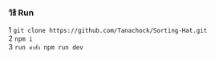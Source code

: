 ### วิธี Run

1 ```git clone https://github.com/Tanachock/Sorting-Hat.git```<br>
2 ```npm i```<br>
3 ```run คำสั่ง npm run dev```
